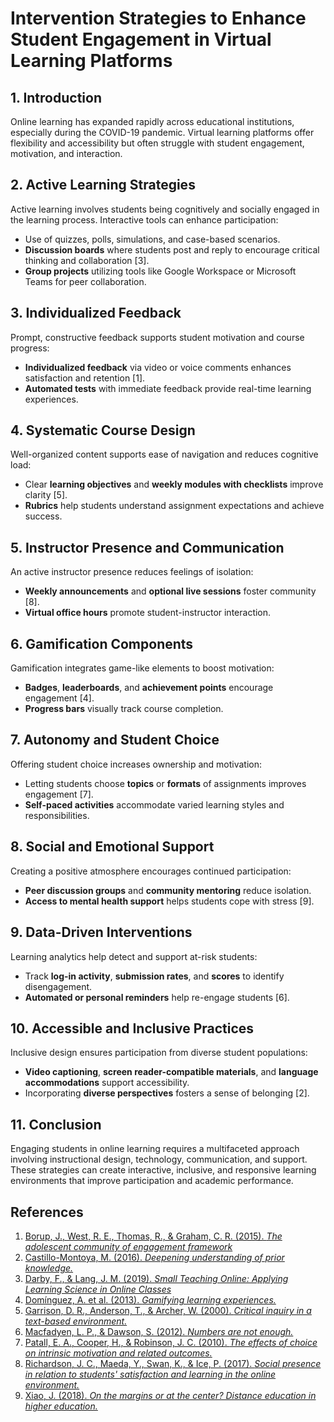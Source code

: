 # Intervention Strategies to Enhance Student Engagement in Virtual Learning Platforms

## 1. Introduction

Online learning has expanded rapidly across educational institutions, especially
during the COVID-19 pandemic. Virtual learning platforms offer flexibility and
accessibility but often struggle with student engagement, motivation, and interaction.

## 2. Active Learning Strategies

Active learning involves students being cognitively and socially engaged in the
learning process. Interactive tools can enhance participation:

- Use of quizzes, polls, simulations, and case-based scenarios.
- **Discussion boards** where students post and reply to encourage critical
thinking and collaboration [3].
- **Group projects** utilizing tools like Google Workspace or Microsoft Teams
for peer collaboration.

## 3. Individualized Feedback

Prompt, constructive feedback supports student motivation and course progress:

- **Individualized feedback** via video or voice comments enhances satisfaction
and retention [1].
- **Automated tests** with immediate feedback provide real-time learning experiences.

## 4. Systematic Course Design

Well-organized content supports ease of navigation and reduces cognitive load:

- Clear **learning objectives** and **weekly modules with checklists** improve
clarity [5].
- **Rubrics** help students understand assignment expectations and achieve success.

## 5. Instructor Presence and Communication

An active instructor presence reduces feelings of isolation:

- **Weekly announcements** and **optional live sessions** foster community [8].
- **Virtual office hours** promote student-instructor interaction.

## 6. Gamification Components

Gamification integrates game-like elements to boost motivation:

- **Badges**, **leaderboards**, and **achievement points** encourage engagement [4].
- **Progress bars** visually track course completion.

## 7. Autonomy and Student Choice

Offering student choice increases ownership and motivation:

- Letting students choose **topics** or **formats** of assignments improves
engagement [7].
- **Self-paced activities** accommodate varied learning styles and responsibilities.

## 8. Social and Emotional Support

Creating a positive atmosphere encourages continued participation:

- **Peer discussion groups** and **community mentoring** reduce isolation.
- **Access to mental health support** helps students cope with stress [9].

## 9. Data-Driven Interventions

Learning analytics help detect and support at-risk students:

- Track **log-in activity**, **submission rates**, and **scores** to identify disengagement.
- **Automated or personal reminders** help re-engage students [6].

## 10. Accessible and Inclusive Practices

Inclusive design ensures participation from diverse student populations:

- **Video captioning**, **screen reader-compatible materials**, and
**language accommodations** support accessibility.
- Incorporating **diverse perspectives** fosters a sense of belonging [2].

## 11. Conclusion

Engaging students in online learning requires a multifaceted approach involving
instructional design, technology, communication, and support. These strategies
can create interactive, inclusive, and responsive learning environments that
improve participation and academic performance.

## References

1. [Borup, J., West, R. E., Thomas, R., & Graham, C. R. (2015). *The
adolescent community of engagement framework*](http://www.editlib.org/p/112371)
2. [Castillo-Montoya, M. (2016). *Deepening understanding of prior knowledge.*
](https://doi.org/10.1080/13562517.2016.1273208)
3. [Darby, F., & Lang, J. M. (2019). *Small Teaching Online: Applying Learning
Science in Online
Classes*](https://www.wiley.com/en-us/Small+Teaching+Online%3A+Applying+Learning+Science+in+Online+Classes-p-9781119619093)
4. [Domínguez, A. et al. (2013). *Gamifying learning
experiences.*](https://doi.org/10.1016/j.compedu.2012.12.020)
5. [Garrison, D. R., Anderson, T., & Archer, W. (2000). *Critical inquiry in a
text-based environment.*](https://doi.org/10.1016/S1096-7516(00)00016-6)
6. [Macfadyen, L. P., & Dawson, S. (2012). *Numbers are
not enough.*](https://www.jstor.org/stable/jeductechsoci.15.3.149)
7. [Patall, E. A., Cooper, H., & Robinson, J. C. (2010). *The effects of choice
on intrinsic motivation and related outcomes.*](https://doi.org/10.1037/0033-2909.134.2.270)
8. [Richardson, J. C., Maeda, Y., Swan, K., & Ice, P. (2017). *Social presence
in relation to students' satisfaction and learning in the online
environment.*](https://doi.org/10.1016/j.chb.2017.02.001)
9. [Xiao, J. (2018). *On the margins or at the center? Distance education in
higher education.*](https://doi.org/10.1080/01587919.2018.1429213)
